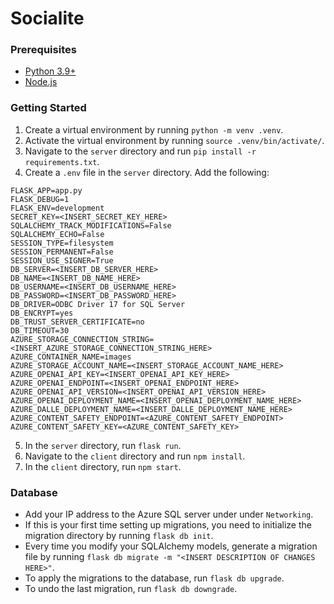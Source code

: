# Socialite

### Prerequisites
- [Python 3.9+](https://www.python.org/downloads/)
- [Node.js](https://docs.npmjs.com/downloading-and-installing-node-js-and-npm)

### Getting Started
1. Create a virtual environment by running `python -m venv .venv`. 
2. Activate the virtual environment by running `source .venv/bin/activate/`.
3. Navigate to the `server` directory and run `pip install -r requirements.txt`.
4. Create a `.env` file in the `server` directory. Add the following:
```
FLASK_APP=app.py
FLASK_DEBUG=1
FLASK_ENV=development
SECRET_KEY=<INSERT_SECRET_KEY_HERE>
SQLALCHEMY_TRACK_MODIFICATIONS=False
SQLALCHEMY_ECHO=False
SESSION_TYPE=filesystem
SESSION_PERMANENT=False
SESSION_USE_SIGNER=True
DB_SERVER=<INSERT_DB_SERVER_HERE>
DB_NAME=<INSERT_DB_NAME_HERE>
DB_USERNAME=<INSERT_DB_USERNAME_HERE>
DB_PASSWORD=<INSERT_DB_PASSWORD_HERE>
DB_DRIVER=ODBC Driver 17 for SQL Server
DB_ENCRYPT=yes
DB_TRUST_SERVER_CERTIFICATE=no
DB_TIMEOUT=30
AZURE_STORAGE_CONNECTION_STRING=<INSERT_AZURE_STORAGE_CONNECTION_STRING_HERE>
AZURE_CONTAINER_NAME=images
AZURE_STORAGE_ACCOUNT_NAME=<INSERT_STORAGE_ACCOUNT_NAME_HERE>
AZURE_OPENAI_API_KEY=<INSERT_OPENAI_API_KEY_HERE>
AZURE_OPENAI_ENDPOINT=<INSERT_OPENAI_ENDPOINT_HERE>
AZURE_OPENAI_API_VERSION=<INSERT_OPENAI_API_VERSION_HERE>
AZURE_OPENAI_DEPLOYMENT_NAME=<INSERT_OPENAI_DEPLOYMENT_NAME_HERE>
AZURE_DALLE_DEPLOYMENT_NAME=<INSERT_DALLE_DEPLOYMENT_NAME_HERE>
AZURE_CONTENT_SAFETY_ENDPOINT=<AZURE_CONTENT_SAFETY_ENDPOINT>
AZURE_CONTENT_SAFETY_KEY=<AZURE_CONTENT_SAFETY_KEY>
```
5. In the `server` directory, run `flask run`.
6. Navigate to the `client` directory and run `npm install`.
7. In the `client` directory, run `npm start`.

### Database
- Add your IP address to the Azure SQL server under under `Networking`.
- If this is your first time setting up migrations, you need to initialize the migration directory by running `flask db init`.
- Every time you modify your SQLAlchemy models, generate a migration file by running `flask db migrate -m "<INSERT DESCRIPTION OF CHANGES HERE>"`.
- To apply the migrations to the database, run `flask db upgrade`.
- To undo the last migration, run `flask db downgrade`.


